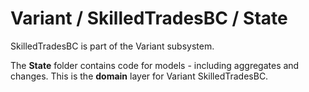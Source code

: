 # Variant / SkilledTradesBC / State

SkilledTradesBC is part of the Variant subsystem.
  
The **State** folder contains code for models - including aggregates and changes. This is the **domain** layer for Variant SkilledTradesBC.
